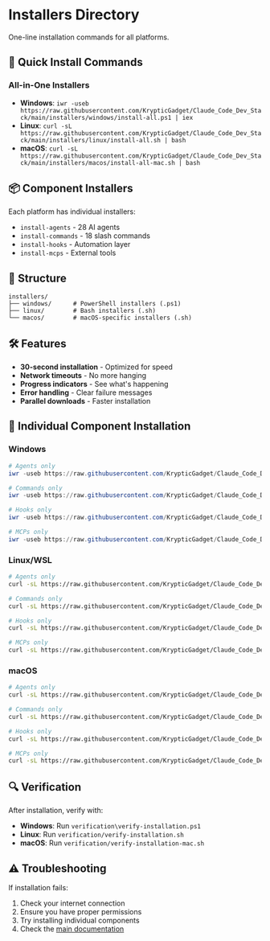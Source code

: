 # Installers Directory

One-line installation commands for all platforms.

## 🚀 Quick Install Commands

### All-in-One Installers
- **Windows**: `iwr -useb https://raw.githubusercontent.com/KrypticGadget/Claude_Code_Dev_Stack/main/installers/windows/install-all.ps1 | iex`
- **Linux**: `curl -sL https://raw.githubusercontent.com/KrypticGadget/Claude_Code_Dev_Stack/main/installers/linux/install-all.sh | bash`
- **macOS**: `curl -sL https://raw.githubusercontent.com/KrypticGadget/Claude_Code_Dev_Stack/main/installers/macos/install-all-mac.sh | bash`

## 📦 Component Installers

Each platform has individual installers:
- `install-agents` - 28 AI agents
- `install-commands` - 18 slash commands
- `install-hooks` - Automation layer
- `install-mcps` - External tools

## 📁 Structure

```
installers/
├── windows/      # PowerShell installers (.ps1)
├── linux/        # Bash installers (.sh)
└── macos/        # macOS-specific installers (.sh)
```

## 🛠️ Features

- **30-second installation** - Optimized for speed
- **Network timeouts** - No more hanging
- **Progress indicators** - See what's happening
- **Error handling** - Clear failure messages
- **Parallel downloads** - Faster installation

## 📝 Individual Component Installation

### Windows
```powershell
# Agents only
iwr -useb https://raw.githubusercontent.com/KrypticGadget/Claude_Code_Dev_Stack/main/installers/windows/install-agents.ps1 | iex

# Commands only
iwr -useb https://raw.githubusercontent.com/KrypticGadget/Claude_Code_Dev_Stack/main/installers/windows/install-commands.ps1 | iex

# Hooks only
iwr -useb https://raw.githubusercontent.com/KrypticGadget/Claude_Code_Dev_Stack/main/installers/windows/install-hooks.ps1 | iex

# MCPs only
iwr -useb https://raw.githubusercontent.com/KrypticGadget/Claude_Code_Dev_Stack/main/installers/windows/install-mcps.ps1 | iex
```

### Linux/WSL
```bash
# Agents only
curl -sL https://raw.githubusercontent.com/KrypticGadget/Claude_Code_Dev_Stack/main/installers/linux/install-agents.sh | bash

# Commands only
curl -sL https://raw.githubusercontent.com/KrypticGadget/Claude_Code_Dev_Stack/main/installers/linux/install-commands.sh | bash

# Hooks only
curl -sL https://raw.githubusercontent.com/KrypticGadget/Claude_Code_Dev_Stack/main/installers/linux/install-hooks.sh | bash

# MCPs only
curl -sL https://raw.githubusercontent.com/KrypticGadget/Claude_Code_Dev_Stack/main/installers/linux/install-mcps.sh | bash
```

### macOS
```bash
# Agents only
curl -sL https://raw.githubusercontent.com/KrypticGadget/Claude_Code_Dev_Stack/main/installers/macos/install-agents-mac.sh | bash

# Commands only
curl -sL https://raw.githubusercontent.com/KrypticGadget/Claude_Code_Dev_Stack/main/installers/macos/install-commands-mac.sh | bash

# Hooks only
curl -sL https://raw.githubusercontent.com/KrypticGadget/Claude_Code_Dev_Stack/main/installers/macos/install-hooks-mac.sh | bash

# MCPs only
curl -sL https://raw.githubusercontent.com/KrypticGadget/Claude_Code_Dev_Stack/main/installers/macos/install-mcps-mac.sh | bash
```

## 🔍 Verification

After installation, verify with:
- **Windows**: Run `verification\verify-installation.ps1`
- **Linux**: Run `verification/verify-installation.sh`
- **macOS**: Run `verification/verify-installation-mac.sh`

## ⚠️ Troubleshooting

If installation fails:
1. Check your internet connection
2. Ensure you have proper permissions
3. Try installing individual components
4. Check the [main documentation](../docs/)